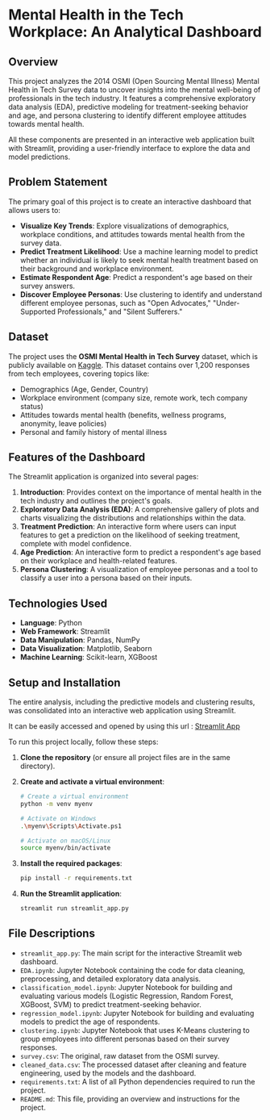 # Mental Health in the Tech Workplace: An Analytical Dashboard

## Overview

This project analyzes the 2014 OSMI (Open Sourcing Mental Illness) Mental Health in Tech Survey data to uncover insights into the mental well-being of professionals in the tech industry. It features a comprehensive exploratory data analysis (EDA), predictive modeling for treatment-seeking behavior and age, and persona clustering to identify different employee attitudes towards mental health.

All these components are presented in an interactive web application built with Streamlit, providing a user-friendly interface to explore the data and model predictions.

## Problem Statement

The primary goal of this project is to create an interactive dashboard that allows users to:

-   **Visualize Key Trends**: Explore visualizations of demographics, workplace conditions, and attitudes towards mental health from the survey data.
-   **Predict Treatment Likelihood**: Use a machine learning model to predict whether an individual is likely to seek mental health treatment based on their background and workplace environment.
-   **Estimate Respondent Age**: Predict a respondent's age based on their survey answers.
-   **Discover Employee Personas**: Use clustering to identify and understand different employee personas, such as "Open Advocates," "Under-Supported Professionals," and "Silent Sufferers."

## Dataset

The project uses the **OSMI Mental Health in Tech Survey** dataset, which is publicly available on [Kaggle](https://openlearn.streamlit.app/). This dataset contains over 1,200 responses from tech employees, covering topics like:

-   Demographics (Age, Gender, Country)
-   Workplace environment (company size, remote work, tech company status)
-   Attitudes towards mental health (benefits, wellness programs, anonymity, leave policies)
-   Personal and family history of mental illness

## Features of the Dashboard

The Streamlit application is organized into several pages:

1.  **Introduction**: Provides context on the importance of mental health in the tech industry and outlines the project's goals.
2.  **Exploratory Data Analysis (EDA)**: A comprehensive gallery of plots and charts visualizing the distributions and relationships within the data.
3.  **Treatment Prediction**: An interactive form where users can input features to get a prediction on the likelihood of seeking treatment, complete with model confidence.
4.  **Age Prediction**: An interactive form to predict a respondent's age based on their workplace and health-related features.
5.  **Persona Clustering**: A visualization of employee personas and a tool to classify a user into a persona based on their inputs.

## Technologies Used

-   **Language**: Python
-   **Web Framework**: Streamlit
-   **Data Manipulation**: Pandas, NumPy
-   **Data Visualization**: Matplotlib, Seaborn
-   **Machine Learning**: Scikit-learn, XGBoost

## Setup and Installation
The entire analysis, including the predictive models and clustering results, was consolidated into an interactive web application using Streamlit.

It can be easily accessed and opened by using this url : [Streamlit App](https://ol-capstone-project-ziazg8daf6miapp226ea2sk.streamlit.app/)

To run this project locally, follow these steps:

1.  **Clone the repository** (or ensure all project files are in the same directory).

2.  **Create and activate a virtual environment**:
    ```bash
    # Create a virtual environment
    python -m venv myenv

    # Activate on Windows
    .\myenv\Scripts\Activate.ps1

    # Activate on macOS/Linux
    source myenv/bin/activate
    ```

3.  **Install the required packages**:
    ```bash
    pip install -r requirements.txt
    ```

4.  **Run the Streamlit application**:
    ```bash
    streamlit run streamlit_app.py
    ```

## File Descriptions

-   `streamlit_app.py`: The main script for the interactive Streamlit web dashboard.
-   `EDA.ipynb`: Jupyter Notebook containing the code for data cleaning, preprocessing, and detailed exploratory data analysis.
-   `classification_model.ipynb`: Jupyter Notebook for building and evaluating various models (Logistic Regression, Random Forest, XGBoost, SVM) to predict treatment-seeking behavior.
-   `regression_model.ipynb`: Jupyter Notebook for building and evaluating models to predict the age of respondents.
-   `clustering.ipynb`: Jupyter Notebook that uses K-Means clustering to group employees into different personas based on their survey responses.
-   `survey.csv`: The original, raw dataset from the OSMI survey.
-   `cleaned_data.csv`: The processed dataset after cleaning and feature engineering, used by the models and the dashboard.
-   `requirements.txt`: A list of all Python dependencies required to run the project.
-   `README.md`: This file, providing an overview and instructions for the project.


